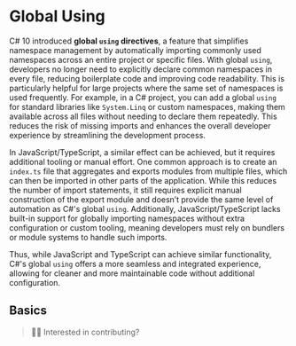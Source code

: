 # Global Using

C# 10 introduced **global `using` directives**, a feature that simplifies namespace management by automatically importing commonly used namespaces across an entire project or specific files. With global `using`, developers no longer need to explicitly declare common namespaces in every file, reducing boilerplate code and improving code readability. This is particularly helpful for large projects where the same set of namespaces is used frequently. For example, in a C# project, you can add a global `using` for standard libraries like `System.Linq` or custom namespaces, making them available across all files without needing to declare them repeatedly. This reduces the risk of missing imports and enhances the overall developer experience by streamlining the development process.

In JavaScript/TypeScript, a similar effect can be achieved, but it requires additional tooling or manual effort. One common approach is to create an `index.ts` file that aggregates and exports modules from multiple files, which can then be imported in other parts of the application. While this reduces the number of import statements, it still requires explicit manual construction of the export module and doesn’t provide the same level of automation as C#'s global `using`. Additionally, JavaScript/TypeScript lacks built-in support for globally importing namespaces without extra configuration or custom tooling, meaning developers must rely on bundlers or module systems to handle such imports.

Thus, while JavaScript and TypeScript can achieve similar functionality, C#'s global `using` offers a more seamless and integrated experience, allowing for cleaner and more maintainable code without additional configuration.

## Basics

> 👋🏼 Interested in contributing?
